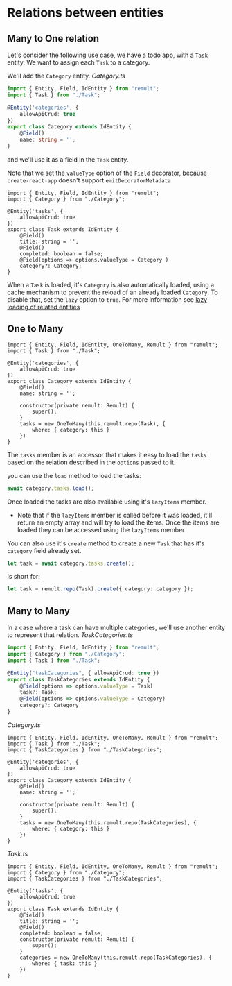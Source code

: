 # Relations between entities

## Many to One relation
Let's consider the following use case, we have a todo app, with a `Task` entity. We want to assign each `Task` to a category.

We'll add the `Category` entity.
*Category.ts*
```ts
import { Entity, Field, IdEntity } from "remult";
import { Task } from "./Task";

@Entity('categories', {
    allowApiCrud: true
})
export class Category extends IdEntity {
    @Field()
    name: string = '';
}
```

and we'll use it as a field in the `Task` entity.

Note that we set the `valueType` option of the `Field` decorator, because `create-react-app` doesn't support `emitDecoratorMetadata` 

```ts{2,12-13}
import { Entity, Field, IdEntity } from "remult";
import { Category } from "./Category";

@Entity('tasks', {
    allowApiCrud: true
})
export class Task extends IdEntity {
    @Field()
    title: string = '';
    @Field()
    completed: boolean = false;
    @Field(options => options.valueType = Category )
    category?: Category;
}
```

When a `Task` is loaded, it's `Category` is also automatically loaded, using a cache mechanism to prevent the reload of an already loaded `Category`. To disable that, set the `lazy` option to `true`.
For more information see [lazy loading of related entities](lazy-loading-of-related-entities)



## One to Many
```ts{1-2,11-16}
import { Entity, Field, IdEntity, OneToMany, Remult } from "remult";
import { Task } from "./Task";

@Entity('categories', {
    allowApiCrud: true
})
export class Category extends IdEntity {
    @Field()
    name: string = '';

    constructor(private remult: Remult) {
        super();
    }
    tasks = new OneToMany(this.remult.repo(Task), {
        where: { category: this }
    })
}
```

The `tasks` member is an accessor that makes it easy to load the `tasks` based on the relation described in the `options` passed to it.

you can use the `load` method to load the tasks:
```ts
await category.tasks.load();
```
Once loaded the tasks are also available using it's `lazyItems` member.
* Note that if the `lazyItems` member is called before it was loaded, it'll return an empty array and will try to load the items. Once the items are loaded they can be accessed using the `lazyItems` member

You can also use it's `create` method to create a new `Task` that has it's `category` field already set.
```ts
let task = await category.tasks.create();
```
Is short for:
```ts
let task = remult.repo(Task).create({ category: category });
```

## Many to Many
In a case where a task can have multiple categories, we'll use another entity to represent that relation.
*TaskCategories.ts*
```ts
import { Entity, Field, IdEntity } from "remult";
import { Category } from "./Category";
import { Task } from "./Task";

@Entity("taskCategories", { allowApiCrud: true })
export class TaskCategories extends IdEntity {
    @Field(options => options.valueType = Task)
    task?: Task;
    @Field(options => options.valueType = Category)
    category?: Category
}
```
*Category.ts*
```ts{15}
import { Entity, Field, IdEntity, OneToMany, Remult } from "remult";
import { Task } from "./Task";
import { TaskCategories } from "./TaskCategories";

@Entity('categories', {
    allowApiCrud: true
})
export class Category extends IdEntity {
    @Field()
    name: string = '';

    constructor(private remult: Remult) {
        super();
    }
    tasks = new OneToMany(this.remult.repo(TaskCategories), {
        where: { category: this }
    })
}
```
*Task.ts*
```ts{13-18}
import { Entity, Field, IdEntity, OneToMany, Remult } from "remult";
import { Category } from "./Category";
import { TaskCategories } from "./TaskCategories";

@Entity('tasks', {
    allowApiCrud: true
})
export class Task extends IdEntity {
    @Field()
    title: string = '';
    @Field()
    completed: boolean = false;
    constructor(private remult: Remult) {
        super();
    }
    categories = new OneToMany(this.remult.repo(TaskCategories), {
        where: { task: this }
    })
}
```